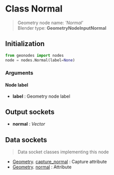 
# Class Normal

> Geometry node name: _'Normal'_<br>Blender type:  **GeometryNodeInputNormal**

## Initialization


```python
from geonodes import nodes
node = nodes.Normal(label=None)
```


### Arguments


#### Node label



- **label** : Geometry node label



## Output sockets



- **normal** : _Vector_



## Data sockets

> Data socket classes implementing this node


- [Geometry](aaa). [capture_normal](bbb) : Capture attribute
- [Geometry](aaa). [normal](bbb) : Attribute



